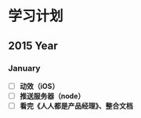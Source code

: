 # 学习计划

## 2015 Year

### January

- [ ] **动效（iOS）**  
- [ ] **推送服务器（node）**  
- [ ] **看完《人人都是产品经理》、整合文档**  